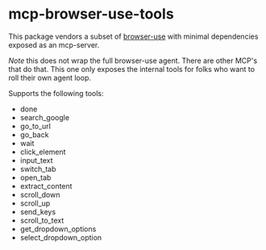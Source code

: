 # mcp-browser-use-tools

This package vendors a subset of [browser-use](https://github.com/browser-use/browser-use) with minimal dependencies exposed as an mcp-server.

*Note* this does not wrap the full browser-use agent. There are other MCP's that do that. This one only exposes the internal tools for folks who want to roll their own agent loop.

Supports the following tools:

 - done
 - search_google
 - go_to_url
 - go_back
 - wait
 - click_element
 - input_text
 - switch_tab
 - open_tab
 - extract_content
 - scroll_down
 - scroll_up
 - send_keys
 - scroll_to_text
 - get_dropdown_options
 - select_dropdown_option

